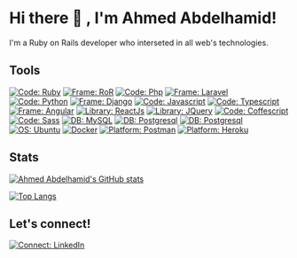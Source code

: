 # Hi there 👋 , I'm Ahmed Abdelhamid!

I'm a Ruby on Rails developer who interseted in all web's technologies.

## Tools

[![Code: Ruby](https://img.shields.io/badge/Code-Ruby-red?&logo=ruby&logoColor=red)](https://www.ruby-lang.org/en/) [![Frame: RoR](https://img.shields.io/badge/Frame-RoR-red?&logo=ruby-on-rails&logoColor=red)](https://rubyonrails.org/) [![Code: Php](https://img.shields.io/badge/Code-Php-purple?&logo=php)](https://www.php.net/) [![Frame: Laravel](https://img.shields.io/badge/Frame-Laravel-red?&logo=laravel)](https://laravel.com/) [![Code: Python](https://img.shields.io/badge/Code-Python-blue?&logo=python)](https://www.python.org/) [![Frame: Django](https://img.shields.io/badge/Frame-Django-green?&logo=django&logoColor=green)](https://www.djangoproject.com/)
[![Code: Javascript](https://img.shields.io/badge/Code-Javascript-yellow?&logo=javascript&logoColor=yellow)]() [![Code: Typescript](https://img.shields.io/badge/Code-Typescript-blue?&logo=typescript)](https://www.typescriptlang.org/) [![Frame: Angular](https://img.shields.io/badge/Code-Angular-red?&logo=angular&logoColor=red)](https://angular.io/) [![Library: ReactJs](https://img.shields.io/badge/Library-ReactJs-blue?&logo=react)](https://reactjs.org/) [![Library: JQuery](https://img.shields.io/badge/Library-JQuery-blue?&logo=jquery&logoColor=blue)](https://jquery.com/) [![Code: Coffescript](https://img.shields.io/badge/Code-Coffeescript-brown?&logo=coffeescript&logoColor=brown)](https://coffeescript.org/) [![Code: Sass](https://img.shields.io/badge/Code-Sass-pink?&logo=sass)](https://sass-lang.com/) 
[![DB: MySQL](https://img.shields.io/badge/DB-MySQL-blue?&logo=mysql)](https://www.mysql.com/) [![DB: Postgresql](https://img.shields.io/badge/DB-Postgresql-blue?&logo=postgresql)](https://www.postgresql.org/) [![DB: Postgresql](https://img.shields.io/badge/DB-Redis-red?&logo=redis)](https://redis.io/) 
[![OS: Ubuntu](https://img.shields.io/badge/Os-Ubuntu-orange?&logo=ubuntu)](https://ubuntu.com/) [![Docker](https://img.shields.io/badge/Docker-grey?&logo=docker)](https://www.docker.com/) [![Platform: Postman](https://img.shields.io/badge/Platform-Postman-orange?&logo=postman)](https://www.postman.com/) [![Platform: Heroku](https://img.shields.io/badge/Platform-heroku-violet?&logo=heroku&logoColor=violet)](https://www.heroku.com/)

## Stats

[![Ahmed Abdelhamid's GitHub stats](https://github-readme-stats.vercel.app/api?username=ahmedhamid13&show_icons=true&theme=dark)]()

[![Top Langs](https://github-readme-stats.vercel.app/api/top-langs/?username=ahmedhamid13&show_icons=true&theme=dark&hide=html,css,blade&layout=compact)]()

## Let's connect!

[![Connect: LinkedIn](https://img.shields.io/badge/Ahmed_Abdelhamid-30302f?style=flat&logo=linkedin&logoColor=blue)](https://www.linkedin.com/in/ahmed-abdelhamd/)

<!--
**ahmedhamid13/ahmedhamid13** is a ✨ _special_ ✨ repository because its `README.md` (this file) appears on your GitHub profile.

Here are some ideas to get you started:

- 🔭 I’m currently working on ...
- 🌱 I’m currently learning ...
- 👯 I’m looking to collaborate on ...
- 🤔 I’m looking for help with ...
- 💬 Ask me about ...
- 📫 How to reach me: ...
- 😄 Pronouns: ...
- ⚡ Fun fact: ...
-->
